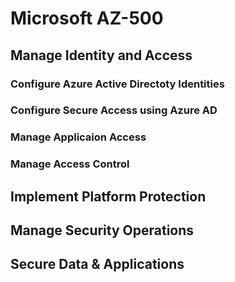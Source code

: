 # Microsoft AZ-500

## Manage Identity and Access

### Configure Azure Active Directoty Identities
### Configure Secure Access using Azure AD
### Manage Applicaion Access
### Manage Access Control

## Implement Platform Protection

## Manage Security Operations

## Secure Data & Applications
